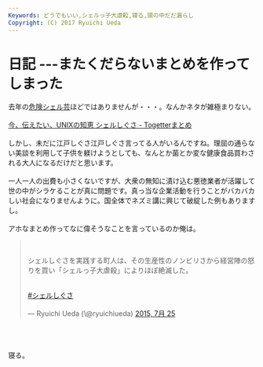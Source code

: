 ```yaml
---
Keywords: どうでもいい,シェルっ子大虐殺,寝る,頭の中だだ漏らし
Copyright: (C) 2017 Ryuichi Ueda
---
```


# 日記 ---またくだらないまとめを作ってしまった
去年の<a href="/?p=3699">危険シェル芸</a>ほどではありませんが・・・。なんかネタが雑極まりない。<br />
<br />
<span class="hatena-bookmark-title"><a href="http://togetter.com/li/851933">今、伝えたい、UNIXの知恵 シェルしぐさ - Togetterまとめ</a></span> <br />
<br />
しかし、未だに江戸しぐさ江戸しぐさ言ってる人がいるんですね。理屈の通らない美談を利用して子供を躾けようとしても、なんとか菌とか変な健康食品買わされる大人になるだけだと思います。<br />
<br />
一人一人の出費も小さくないですが、大衆の無知に漬け込む悪徳業者が活躍して世の中がシラケることが真に問題です。真っ当な企業活動を行うことがバカバカしい社会になりませんように。国全体でネズミ講に興じて破綻した例もありますし。<br />
<br />
アホなまとめ作ってなに偉そうなことを言っているのか俺は。<br />
<blockquote class="twitter-tweet" lang="ja"><br />
<p lang="ja" dir="ltr">シェルしぐさを実践する町人は、その生産性のノンビリさから経営陣の怒りを買い「シェルっ子大虐殺」によりほぼ絶滅した。</p><br />
 <a href="https://twitter.com/hashtag/%E3%82%B7%E3%82%A7%E3%83%AB%E3%81%97%E3%81%90%E3%81%95?src=hash">#シェルしぐさ</a><br />
<br />
— Ryuichi Ueda (\@ryuichiueda) <a href="https://twitter.com/ryuichiueda/status/624757888343412737">2015, 7月 25</a></blockquote><br />
<script async="" src="//platform.twitter.com/widgets.js" charset="utf-8"></script><br />
<br />
寝る。
